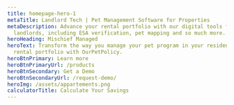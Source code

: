 ```yaml
---
title: homepage-hero-1
metaTitle: Landlord Tech | Pet Management Software for Properties
metaDescription: Advance your rental portfolio with our digital tools for
  landlords, including ESA verification, pet mapping and so much more.
heroHeading: Mischief Managed
heroText: Transform the way you manage your pet program in your residential
  rental portfolio with OurPetPolicy.
heroBtnPrimary: Learn more
heroBtnPrimaryUrl: /products
heroBtnSecondary: Get a Demo
heroBtnSecondaryUrl: /request-demo/
heroImg: /assets/appartements.png
calculatorTitle: Calculate Your Savings
---
```

